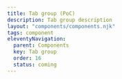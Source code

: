 ```yaml
---
title: Tab group (PoC)
description: Tab group description
layout: "components/components.njk"
tags: component
eleventyNavigation:
  parent: Components
  key: Tab group
  order: 16
  status: coming
---
```


